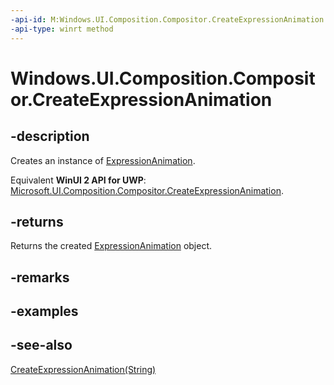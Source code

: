 ```yaml
---
-api-id: M:Windows.UI.Composition.Compositor.CreateExpressionAnimation
-api-type: winrt method
---
```


<!-- Method syntax
public Windows.UI.Composition.ExpressionAnimation CreateExpressionAnimation()
-->

# Windows.UI.Composition.Compositor.CreateExpressionAnimation

## -description
Creates an instance of [ExpressionAnimation](expressionanimation.md).

Equivalent **WinUI 2 API for UWP**: [Microsoft.UI.Composition.Compositor.CreateExpressionAnimation](/windows/winui/api/microsoft.ui.composition.compositor.createexpressionanimation).

## -returns
Returns the created [ExpressionAnimation](expressionanimation.md) object.

## -remarks

## -examples

## -see-also
[CreateExpressionAnimation(String)](compositor_createexpressionanimation_1573187296.md)
